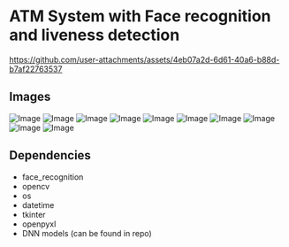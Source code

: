 # ATM System with Face recognition and liveness detection

https://github.com/user-attachments/assets/4eb07a2d-6d61-40a6-b88d-b7af22763537

## Images
![Image]("./assets/accnum.png")
![Image]("./assets/pass.png")
![Image]("./assets/main.png")
![Image]("./assets/transfer.png")
![Image]("./assets/withdrawn.png")
![Image]("./assets/deposit.png")
![Image]("./assets/cp1.png")
![Image]("./assets/cp2.png")
![Image]("./assets/cp3.png")
![Image]("./assets/acc-details.png")

## Dependencies
- face_recognition
- opencv
- os
- datetime
- tkinter
- openpyxl
- DNN models (can be found in repo)

